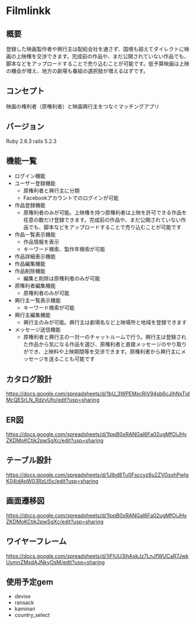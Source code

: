 
# Filmlinkk

## 概要
登録した映画製作者や興行主は配給会社を通さず、国境も超えてダイレクトに映画の上映権を交渉できます。完成前の作品や、まだ公開されていない作品でも、脚本などをアップロードすることで売り込むことが可能です。低予算映画は上映の機会が増え、地方の劇場も番組の選択肢が増えるはずです。

## コンセプト
映画の権利者（原権利者）と映画興行主をつなぐマッチングアプリ

## バージョン
Ruby 2.6.3 rails 5.2.3

## 機能一覧
- ログイン機能
- ユーザー登録機能
  - 原権利者と興行主に分類
  - Facebookアカウントでのログインが可能
- 作品登録機能
  - 原権利者のみが可能。上映権を持つ原権利者は上映を許可できる作品を任意の数だけ登録できます。完成前の作品や、まだ公開されていない作品でも、脚本などをアップロードすることで売り込むことが可能です
- 作品一覧表示機能
  - 作品情報を表示
  - キーワード検索、製作年検索が可能
- 作品詳細表示機能
- 作品編集機能
- 作品削除機能
  - 編集と削除は原権利者のみが可能
- 原権利者編集機能
  - 原権利者のみが可能
- 興行主一覧表示機能
  - キーワード検索が可能
- 興行主編集機能
  - 興行主のみが可能。興行主は劇場名など上映場所と地域を登録できます
- メッセージ送信機能
  - 原権利者と興行主の一対一のチャットルームで行う。興行主は登録された作品から気になる作品を選び、原権利者と直接メッセージのやり取りができ、上映料や上映期間等を交渉できます。原権利者から興行主にメッセージを送ることも可能です

## カタログ設計
https://docs.google.com/spreadsheets/d/1bU_3WPEMxcRiV94sb6cJihNxTidMcQESrLN_RdzyUfo/edit?usp=sharing

## ER図
https://docs.google.com/spreadsheets/d/1lppB0xRANGaI6Fa02ugMfOiJHyZKDMoKCtik2pwSgXc/edit?usp=sharing

## テーブル設計
https://docs.google.com/spreadsheets/d/1Jlbd8Tu0Fsccyz6u2ZVGsxhPwIgK04idApW03RzLt5c/edit?usp=sharing

## 画面遷移図
https://docs.google.com/spreadsheets/d/1lppB0xRANGaI6Fa02ugMfOiJHyZKDMoKCtik2pwSgXc/edit?usp=sharing

## ワイヤーフレーム
https://docs.google.com/spreadsheets/d/1iFlUU3ihAxkJz7LnJfWUCaR7JwkUymnZMxdAJNkyOsM/edit?usp=sharing

## 使用予定gem
- devise
- ransack
- kaminari
- country_select
